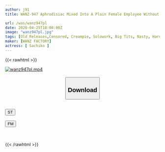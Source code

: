 ```yaml
---
author: j91
title: WANZ-947 Aphrodisiac Mixed Into A Plain Female Employee Without A Dial On An Employee Trip Developed Into A Gangbang Cum Shot With A Hidden Big Tits Lewd Woman! ! Sachiko

url: /was/wanz947pl
date: 2020-04-25T18:00:00Z
image: "wanz947pl.jpg"
tags: [Old Releases,Censored, Creampie, Solowork, Big Tits, Nasty, Hardcore, Glasses, Promiscuity, Sweat	]
maker: [WANZ FACTORY]
actress: [ Sachiko ]
---
```



{{< rawhtml >}}

<div class="video" data-videoid="d76Y0G4274SkO4Y">
    <a href="javascript:;">
        <img src="/was/wanz947pl/wanz947pl.jpg" width="WIDTH" height="HEIGHT" alt="wanz947pl.mp4" loading="lazy">
    </a>
</div>

<script type="text/javascript" src="https://j91.asia/asset/on-demand-st.js"></script>

<br>
  <link rel="stylesheet" href="https://j91.asia/asset/bs5.css">
  
  <center>
  <button class="btn btn-primary" type="button" data-bs-toggle="collapse" data-bs-target=".multi-collapse" aria-expanded="false" aria-controls="multiCollapseExample1 multiCollapseExample2"><h2>Download</h2></button></center>
</p>
<div class="row">
  <div class="col">
    <div class="collapse multi-collapse" id="multiCollapseExample1">
      <div class="card card-body">
	      	      <br>
<div class="buttons">  
<a href="https://streamtape.to/v/d76Y0G4274SkO4Y" target="_blank"><button class="btn-hover color-3"><i class="fa fa-download"></i> ST</button></a></div>
    </div>
  </div>
</div>
  <div class="col">
    <div class="collapse multi-collapse" id="multiCollapseExample2">
      <div class="card card-body">
	      <br>
<div class="buttons">
    <a href="https://filemoon.sx/d/2rnga2r1ssso" target="_blank"><button class="btn-hover color-8"><i class="fa fa-download"></i> FM</button></a></div>
<br><br>
      </div>
    </div>
  </div>
</div>

{{< /rawhtml >}}